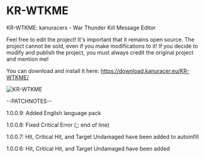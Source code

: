 # KR-WTKME
KR-WTKME: kanuracers - War Thunder Kill Message Editor

Feel free to edit the project! It's important that it remains open source. The project cannot be sold, even if you make modifications to it! If you decide to modify and publish the project, you must always credit the original project and mention me!

You can download and install it here: https://download.kanuracer.eu/KR-WTKME/

![KR-WTKME](https://github.com/kanuracer/KR-WTKME/assets/115377230/9df48038-8bc2-4562-b6e4-45f1c7338343)

--PATCHNOTES--

1.0.0.9: Added English language pack

1.0.0.8: Fixed Critical Error (;; end of line)

1.0.0.7: Hit, Critical Hit, and Target Undamaged have been added to autoinfill

1.0.0.6: Hit, Critical Hit, and Target Undamaged have been added
